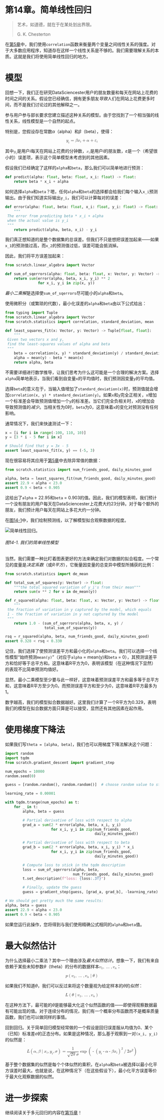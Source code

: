 # 第14章。简单线性回归

> 艺术，如道德，就在于在某处划出界限。
> 
> G. K. Chesterton

在[第5章](ch05.html#statistics)中，我们使用`correlation`函数来衡量两个变量之间线性关系的强度。对于大多数应用程序，知道存在这样一个线性关系是不够的。我们需要理解关系的本质。这就是我们将使用简单线性回归的地方。

# 模型

回想一下，我们正在研究DataSciencester用户的朋友数量和每天在网站上花费的时间之间的关系。假设您已经确信，拥有更多朋友*导致*人们在网站上花费更多时间，而不是我们讨论过的其他解释之一。

参与用户参与部长要求您建立描述这种关系的模型。由于您找到了一个相当强的线性关系，线性模型是一个自然的起点。

特别是，您假设存在常数*α*（alpha）和*β*（beta），使得：

<math alttext="y Subscript i Baseline equals beta x Subscript i Baseline plus alpha plus epsilon Subscript i" display="block"><mrow><msub><mi>y</mi> <mi>i</mi></msub> <mo>=</mo> <mi>β</mi> <msub><mi>x</mi> <mi>i</mi></msub> <mo>+</mo> <mi>α</mi> <mo>+</mo> <msub><mi>ε</mi> <mi>i</mi></msub></mrow></math>

其中<math><msub><mi>y</mi> <mi>i</mi></msub></math>是用户*i*每天在网站上花费的分钟数，<math><msub><mi>x</mi> <mi>i</mi></msub></math>是用户*i*的朋友数，*ε*是一个（希望很小的）误差项，表示这个简单模型未考虑到的其他因素。

假设我们已经确定了这样的`alpha`和`beta`，那么我们可以简单地进行预测：

```py
def predict(alpha: float, beta: float, x_i: float) -> float:
    return beta * x_i + alpha
```

如何选择`alpha`和`beta`？嗯，任何`alpha`和`beta`的选择都会给我们每个输入`x_i`预测输出。由于我们知道实际输出`y_i`，我们可以计算每对的误差：

```py
def error(alpha: float, beta: float, x_i: float, y_i: float) -> float:
    """
 The error from predicting beta * x_i + alpha
 when the actual value is y_i
 """
    return predict(alpha, beta, x_i) - y_i
```

我们真正想知道的是整个数据集的总误差。但我们不只是想把误差加起来——如果`x_1`的预测值过高，而`x_2`的预测值过低，误差可能会抵消掉。

因此，我们将平方误差加起来：

```py
from scratch.linear_algebra import Vector

def sum_of_sqerrors(alpha: float, beta: float, x: Vector, y: Vector) -> float:
    return sum(error(alpha, beta, x_i, y_i) ** 2
               for x_i, y_i in zip(x, y))
```

*最小二乘解*是选择使`sum_of_sqerrors`尽可能小的`alpha`和`beta`。

使用微积分（或繁琐的代数），最小化误差的`alpha`和`beta`由以下公式给出：

```py
from typing import Tuple
from scratch.linear_algebra import Vector
from scratch.statistics import correlation, standard_deviation, mean

def least_squares_fit(x: Vector, y: Vector) -> Tuple[float, float]:
    """
 Given two vectors x and y,
 find the least-squares values of alpha and beta
 """
    beta = correlation(x, y) * standard_deviation(y) / standard_deviation(x)
    alpha = mean(y) - beta * mean(x)
    return alpha, beta
```

不需要详细进行数学推导，让我们思考为什么这可能是一个合理的解决方案。选择`alpha`简单地表示，当我们看到自变量`x`的平均值时，我们预测因变量`y`的平均值。

选择`beta`的意义在于，当输入值增加了`standard_deviation(x)`时，预测值就会增加`correlation(x, y) * standard_deviation(y)`。如果`x`和`y`完全正相关，`x`增加一个标准差会导致预测值增加一个`y`的标准差。当它们完全负相关时，`x`的增加会导致预测值的*减少*。当相关性为0时，`beta`为0，这意味着`x`的变化对预测没有任何影响。

通常情况下，我们来快速测试一下：

```py
x = [i for i in range(-100, 110, 10)]
y = [3 * i - 5 for i in x]

# Should find that y = 3x - 5
assert least_squares_fit(x, y) == (-5, 3)
```

现在很容易将其应用于[第5章](ch05.html#statistics)中去除异常值的数据：

```py
from scratch.statistics import num_friends_good, daily_minutes_good

alpha, beta = least_squares_fit(num_friends_good, daily_minutes_good)
assert 22.9 < alpha < 23.0
assert 0.9 < beta < 0.905
```

这给出了`alpha` = 22.95和`beta` = 0.903的值。因此，我们的模型表明，我们预计一个没有朋友的用户每天在DataSciencester上花费大约23分钟。对于每个额外的朋友，我们预计用户每天在网站上多花大约一分钟。

在[图14-1](#simple_linear_regression_image)中，我们绘制预测线，以了解模型拟合观察数据的程度。

![简单线性回归。](assets/dsf2_1401.png)

###### 图14-1\. 我们的简单线性模型

当然，我们需要一种比盯着图表更好的方法来确定我们对数据的拟合程度。一个常见的度量是*决定系数*（或*R平方*），它衡量因变量的总变异中模型所捕获的比例：

```py
from scratch.statistics import de_mean

def total_sum_of_squares(y: Vector) -> float:
    """the total squared variation of y_i's from their mean"""
    return sum(v ** 2 for v in de_mean(y))

def r_squared(alpha: float, beta: float, x: Vector, y: Vector) -> float:
    """
 the fraction of variation in y captured by the model, which equals
 1 - the fraction of variation in y not captured by the model
 """
    return 1.0 - (sum_of_sqerrors(alpha, beta, x, y) /
                  total_sum_of_squares(y))

rsq = r_squared(alpha, beta, num_friends_good, daily_minutes_good)
assert 0.328 < rsq < 0.330
```

记住，我们选择了使预测误差平方和最小化的`alpha`和`beta`。我们可以选择一个线性模型“始终预测`mean(y)`”（对应于`alpha` = mean(y)和`beta` = 0），其预测误差平方和恰好等于总平方和。这意味着R平方为0，表明该模型（在这种情况下显然）的表现不比简单预测均值好。

显然，最小二乘模型至少要与此一样好，这意味着预测误差平方和最多等于总平方和，这意味着R平方至少为0。而预测误差平方和至少为0，这意味着R平方最多为1。

数字越高，我们的模型拟合数据越好。这里我们计算了一个R平方为0.329，表明我们的模型在拟合数据方面只算是可以接受，显然还有其他因素在起作用。

# 使用梯度下降法

如果我们写`theta = [alpha, beta]`，我们也可以用梯度下降法解决这个问题：

```py
import random
import tqdm
from scratch.gradient_descent import gradient_step

num_epochs = 10000
random.seed(0)

guess = [random.random(), random.random()]  # choose random value to start

learning_rate = 0.00001

with tqdm.trange(num_epochs) as t:
    for _ in t:
        alpha, beta = guess

        # Partial derivative of loss with respect to alpha
        grad_a = sum(2 * error(alpha, beta, x_i, y_i)
                     for x_i, y_i in zip(num_friends_good,
                                         daily_minutes_good))

        # Partial derivative of loss with respect to beta
        grad_b = sum(2 * error(alpha, beta, x_i, y_i) * x_i
                     for x_i, y_i in zip(num_friends_good,
                                         daily_minutes_good))

        # Compute loss to stick in the tqdm description
        loss = sum_of_sqerrors(alpha, beta,
                               num_friends_good, daily_minutes_good)
        t.set_description(f"loss: {loss:.3f}")

        # Finally, update the guess
        guess = gradient_step(guess, [grad_a, grad_b], -learning_rate)

# We should get pretty much the same results:
alpha, beta = guess
assert 22.9 < alpha < 23.0
assert 0.9 < beta < 0.905
```

如果您运行此操作，您将得到与我们使用精确公式相同的`alpha`和`beta`值。

# 最大似然估计

为什么选择最小二乘法？其中一个理由涉及*最大似然估计*。想象一下，我们有来自依赖于某些未知参数*θ*（theta）的分布的数据样本<math><mrow><msub><mi>v</mi> <mn>1</mn></msub> <mo>,</mo> <mo>...</mo> <mo>,</mo> <msub><mi>v</mi> <mi>n</mi></msub></mrow></math>：

<math alttext="p left-parenthesis v 1 comma ellipsis comma v Subscript n Baseline vertical-bar theta right-parenthesis" display="block"><mrow><mi>p</mi> <mo>(</mo> <msub><mi>v</mi> <mn>1</mn></msub> <mo>,</mo> <mo>...</mo> <mo>,</mo> <msub><mi>v</mi> <mi>n</mi></msub> <mo>|</mo> <mi>θ</mi> <mo>)</mo></mrow></math>

如果我们不知道*θ*，我们可以反过来将这个数量视为给定样本的*θ*的*似然*：

<math alttext="upper L left-parenthesis theta vertical-bar v 1 comma ellipsis comma v Subscript n Baseline right-parenthesis" display="block"><mrow><mi>L</mi> <mo>(</mo> <mi>θ</mi> <mo>|</mo> <msub><mi>v</mi> <mn>1</mn></msub> <mo>,</mo> <mo>...</mo> <mo>,</mo> <msub><mi>v</mi> <mi>n</mi></msub> <mo>)</mo></mrow></math>

在这种方法下，最可能的*θ*是能够最大化这个似然函数的值——即使得观察数据最有可能出现的值。对于连续分布的情况，我们有一个概率分布函数而不是概率质量函数，我们也可以做同样的事情。

回到回归。关于简单回归模型经常做的一个假设是回归误差服从均值为0、某个（已知）标准差*σ*的正态分布。如果是这种情况，那么基于观察到一对`(x_i, y_i)`的似然是：

<math alttext="upper L left-parenthesis alpha comma beta vertical-bar x Subscript i Baseline comma y Subscript i Baseline comma sigma right-parenthesis equals StartFraction 1 Over StartRoot 2 pi EndRoot sigma EndFraction exp left-parenthesis minus left-parenthesis y Subscript i Baseline minus alpha minus beta x Subscript i Baseline right-parenthesis squared slash 2 sigma squared right-parenthesis" display="block"><mrow><mi>L</mi> <mrow><mo>(</mo> <mi>α</mi> <mo>,</mo> <mi>β</mi> <mo>|</mo> <msub><mi>x</mi> <mi>i</mi></msub> <mo>,</mo> <msub><mi>y</mi> <mi>i</mi></msub> <mo>,</mo> <mi>σ</mi> <mo>)</mo></mrow> <mo>=</mo> <mfrac><mn>1</mn> <mrow><msqrt><mrow><mn>2</mn><mi>π</mi></mrow></msqrt><mi>σ</mi></mrow></mfrac> <mo form="prefix">exp</mo> <mrow><mo>(</mo> <mo>-</mo> <msup><mrow><mo>(</mo><msub><mi>y</mi> <mi>i</mi></msub> <mo>-</mo><mi>α</mi><mo>-</mo><mi>β</mi><msub><mi>x</mi> <mi>i</mi></msub> <mo>)</mo></mrow> <mn>2</mn></msup> <mo>/</mo> <mn>2</mn> <msup><mi>σ</mi> <mn>2</mn></msup> <mo>)</mo></mrow></mrow></math>

基于整个数据集的似然是每个个体似然的乘积，在`alpha`和`beta`被选择以最小化平方误差时最大。也就是说，在这种情况下（在这些假设下），最小化平方误差等价于最大化观察数据的似然。

# 进一步探索

继续阅读关于多元回归的内容在[第15章](ch15.html#multiple_regression)！
